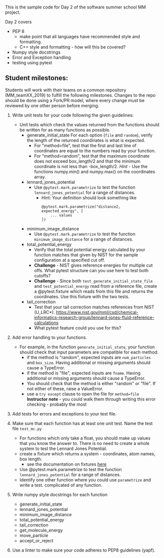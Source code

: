 This is the sample code for Day 2 of the software summer school MM project.

Day 2 covers
- PEP 8
    - make point that all languages have recommended style and formatting.
    - C++ style and formatting - how will this be covered?
- Numpy style docstrings
- Error and Exception handling
- testing using pytest

## Student milestones:
Students will work with their teams on a common repository (MM_teamXX_2019) to fulfill the following milestones. Changes to the repo should be done using a Fork/PR model, where every change must be reviewed by one other person before merging.
1. Write unit tests for your code following the given guidelines:
    - Unit tests which check the values returned from the functions should be written for as many functions as possible. 
        - generate_initial_state
            For each option (`file` and `random`), verify the length of the returned coordinates is what is expected. 
            - For "method=file", test that the first and last line of coordinates are equal to the numbers read by your function.
            - For "method=random", test that the maximum coordinate does not exceed box_length/2 and that the minimum coordinate is not less than -box_length/2. *Hint* - Use the functions numpy.min() and numpy.max() on the coordinates array.
        - lennard_jones_potential
             - Use `@pytest.mark.parametrize` to test the function `lennard_jones_potential` for a range of distances.
                - Hint: Your definition should look something like
                    ~~~
                    @pytest.mark.parametrize("distance2, expected_energy", [
                        ... values
                    ])
                    ~~~
        - minimum_image_distance
            - Use `@pytest.mark.parametrize` to test the function `minimum_image_distance` for a range of distances.
        - total_potential_energy
            - Verify that the total potential energy calculated by your function matches that given by NIST for the sample configuration at a specified cut off.
            - **Challenge** - NIST gives reference energies for multiple cut offs. What pytest structure can you use here to test both cutoffs?
            - **Challenge** - Since both `test_generate_initial_state_file` and `test_potential_energy` read from a reference file, create a @pytest.fixture which reads from this file and returns the coordinates. Use this fixture with the two tests.
        - tail_correction
            - Test that your tail correction matches references from NIST (U_LRC*). https://www.nist.gov/mml/csd/chemical-informatics-research-group/lennard-jones-fluid-reference-calculations
            - What pytest feature could you use for this?


1. Add error handling to your functions.
    - For example, in the function `generate_initial_state`, your function should check that input parameters are compatible for each method.
        - if the method is "random", expected inputs are `num_particles` and `box_size`. Having additional or missing arguments should cause a TypeError.
        - if the method is "file", expected inputs are `fname`. Having additional or missing arguments should cause a TypeError.
        - You should check that the method is either "random" or "file". If not either of these, raise a ValueError.
        - use a `try except` clause to open the file for `method=file`
    **Instructor note** - you could walk them through writing this error checking - probably the most 

1. Add tests for errors and exceptions to your test file.

1. Make sure that each function has at least one unit test. Name the test file `test_mc.py`
    - For functions which only take a float, you should make up values that you know the answer to. There is no need to create a whole system to test the Lennard Jones Potential. 
    - create a fixture which returns a system - coordinates, atom names, box length.
        - see the documentation on fixtures [here](https://docs.pytest.org/en/latest/fixture.html)
    - Use @pytest.mark.parametrize to test the function `lennard_jones_potential` for a range of distances.
    - Identify one other function where you could use `parametrize` and write a test.
complicated of any function.
1. Write numpy style docstrings for each function
    - generate_initial_state
    - lennard_jones_potential
    - minimum_image_distance
    - total_potential_energy
    - tail_correction
    - get_molecule_energy
    - move_particle
    - accept_or_reject
1. Use a linter to make sure your code adheres to PEP8 guidelines (yapf).

